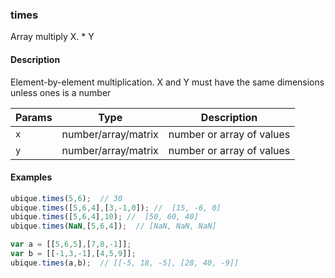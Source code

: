 ### times
Array multiply X. * Y


#### Description

Element-by-element multiplication. X and Y must have the same dimensions unless ones is a number


|Params|Type|Description
|---------|----|-----------
|`x` | number/array/matrix | number or array of values
|`y` | number/array/matrix | number or array of values


#### Examples

```js
ubique.times(5,6);  // 30
ubique.times([5,6,4],[3,-1,0]); //  [15, -6, 0]
ubique.times([5,6,4],10); //  [50, 60, 40]
ubique.times(NaN,[5,6,4]);  // [NaN, NaN, NaN]

var a = [[5,6,5],[7,8,-1]];
var b = [[-1,3,-1],[4,5,9]];
ubique.times(a,b);  // [[-5, 18, -5], [28, 40, -9]]
```

